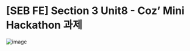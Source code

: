 # [SEB FE] Section 3 Unit8 - Coz’ Mini Hackathon 과제


![image](https://github.com/WONHO22/TodoListAndGame/assets/129931980/e5930d74-1496-422e-91b0-6ccf5c4318f5)


